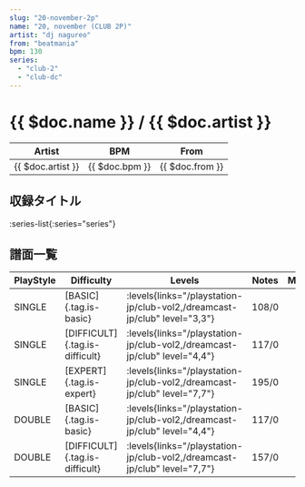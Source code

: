 ```yaml
---
slug: "20-november-2p"
name: "20, november (CLUB 2P)"
artist: "dj nagureo"
from: "beatmania"
bpm: 130
series:
  - "club-2"
  - "club-dc"
---
```


# {{ $doc.name }} / {{ $doc.artist }}

|Artist|BPM|From|
|------|---|----|
|{{ $doc.artist }}|{{ $doc.bpm }}|{{ $doc.from }}|

## 収録タイトル

:series-list{:series="series"}

## 譜面一覧

|PlayStyle|Difficulty|Levels|Notes|Movie|
|---------|----------|------|-----|-----|
|SINGLE|[BASIC]{.tag.is-basic}| :levels{links="/playstation-jp/club-vol2,/dreamcast-jp/club" level="3,3"}|108/0||
|SINGLE|[DIFFICULT]{.tag.is-difficult}| :levels{links="/playstation-jp/club-vol2,/dreamcast-jp/club" level="4,4"}|117/0||
|SINGLE|[EXPERT]{.tag.is-expert}| :levels{links="/playstation-jp/club-vol2,/dreamcast-jp/club" level="7,7"}|195/0||
|DOUBLE|[BASIC]{.tag.is-basic}| :levels{links="/playstation-jp/club-vol2,/dreamcast-jp/club" level="4,4"}|117/0||
|DOUBLE|[DIFFICULT]{.tag.is-difficult}| :levels{links="/playstation-jp/club-vol2,/dreamcast-jp/club" level="7,7"}|157/0||
